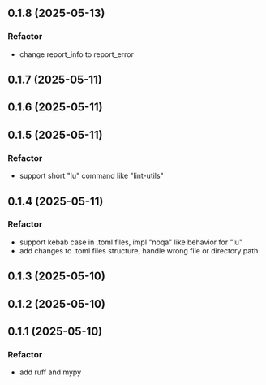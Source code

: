 ## 0.1.8 (2025-05-13)

### Refactor

- change report_info to report_error

## 0.1.7 (2025-05-11)

## 0.1.6 (2025-05-11)

## 0.1.5 (2025-05-11)

### Refactor

- support short "lu" command like "lint-utils"

## 0.1.4 (2025-05-11)

### Refactor

- support kebab case in .toml files, impl "noqa" like behavior for "lu"
- add changes to .toml files structure, handle wrong file or directory path

## 0.1.3 (2025-05-10)

## 0.1.2 (2025-05-10)

## 0.1.1 (2025-05-10)

### Refactor

- add ruff and mypy
